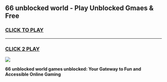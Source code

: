 
## 66 unblocked world - Play Unblocked Gmaes & Free
<h3>
<a href="https://news.freeplayer.one?title=66_unblocked_world&ref=16F">CLICK TO PLAY</a></h3>
<hr>

<h3>
<a href="https://news.freeplayer.one?title=66_unblocked_world&ref=16F">CLICK 2 PLAY</a>
  
</h3>

<a href="https://news.freeplayer.one?title=66_unblocked_world&ref=16F/"><img src="https://clearcache.store/games.png"></a>


**66 unblocked world games unblocked: Your Gateway to Fun and Accessible Online Gaming**
